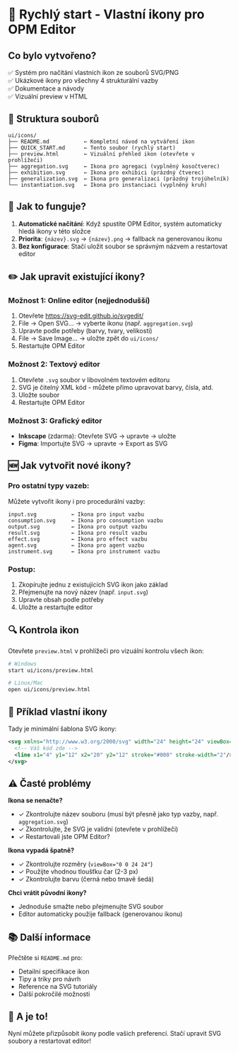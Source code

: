 # 🚀 Rychlý start - Vlastní ikony pro OPM Editor

## Co bylo vytvořeno?

✅ Systém pro načítání vlastních ikon ze souborů SVG/PNG  
✅ Ukázkové ikony pro všechny 4 strukturální vazby  
✅ Dokumentace a návody  
✅ Vizuální preview v HTML  

## 📂 Struktura souborů

```
ui/icons/
├── README.md           ← Kompletní návod na vytváření ikon
├── QUICK_START.md      ← Tento soubor (rychlý start)
├── preview.html        ← Vizuální přehled ikon (otevřete v prohlížeči)
├── aggregation.svg     ← Ikona pro agregaci (vyplněný kosočtverec)
├── exhibition.svg      ← Ikona pro exhibici (prázdný čtverec)
├── generalization.svg  ← Ikona pro generalizaci (prázdný trojúhelník)
└── instantiation.svg   ← Ikona pro instanciaci (vyplněný kruh)
```

## 🎯 Jak to funguje?

1. **Automatické načítání**: Když spustíte OPM Editor, systém automaticky hledá ikony v této složce
2. **Priorita**: `{název}.svg` → `{název}.png` → fallback na generovanou ikonu
3. **Bez konfigurace**: Stačí uložit soubor se správným názvem a restartovat editor

## ✏️ Jak upravit existující ikony?

### Možnost 1: Online editor (nejjednodušší)
1. Otevřete https://svg-edit.github.io/svgedit/
2. File → Open SVG... → vyberte ikonu (např. `aggregation.svg`)
3. Upravte podle potřeby (barvy, tvary, velikosti)
4. File → Save Image... → uložte zpět do `ui/icons/`
5. Restartujte OPM Editor

### Možnost 2: Textový editor
1. Otevřete `.svg` soubor v libovolném textovém editoru
2. SVG je čitelný XML kód - můžete přímo upravovat barvy, čísla, atd.
3. Uložte soubor
4. Restartujte OPM Editor

### Možnost 3: Grafický editor
- **Inkscape** (zdarma): Otevřete SVG → upravte → uložte
- **Figma**: Importujte SVG → upravte → Export as SVG

## 🆕 Jak vytvořit nové ikony?

### Pro ostatní typy vazeb:
Můžete vytvořit ikony i pro procedurální vazby:

```
input.svg           ← Ikona pro input vazbu
consumption.svg     ← Ikona pro consumption vazbu
output.svg          ← Ikona pro output vazbu
result.svg          ← Ikona pro result vazbu
effect.svg          ← Ikona pro effect vazbu
agent.svg           ← Ikona pro agent vazbu
instrument.svg      ← Ikona pro instrument vazbu
```

### Postup:
1. Zkopírujte jednu z existujících SVG ikon jako základ
2. Přejmenujte na nový název (např. `input.svg`)
3. Upravte obsah podle potřeby
4. Uložte a restartujte editor

## 🔍 Kontrola ikon

Otevřete `preview.html` v prohlížeči pro vizuální kontrolu všech ikon:
```bash
# Windows
start ui/icons/preview.html

# Linux/Mac
open ui/icons/preview.html
```

## 🎨 Příklad vlastní ikony

Tady je minimální šablona SVG ikony:

```xml
<svg xmlns="http://www.w3.org/2000/svg" width="24" height="24" viewBox="0 0 24 24">
  <!-- Váš kód zde -->
  <line x1="4" y1="12" x2="20" y2="12" stroke="#000" stroke-width="2"/>
</svg>
```

## ⚠️ Časté problémy

**Ikona se nenačte?**
- ✓ Zkontrolujte název souboru (musí být přesně jako typ vazby, např. `aggregation.svg`)
- ✓ Zkontrolujte, že SVG je validní (otevřete v prohlížeči)
- ✓ Restartovali jste OPM Editor?

**Ikona vypadá špatně?**
- ✓ Zkontrolujte rozměry (`viewBox="0 0 24 24"`)
- ✓ Použijte vhodnou tloušťku čar (2-3 px)
- ✓ Zkontrolujte barvu (černá nebo tmavě šedá)

**Chci vrátit původní ikony?**
- Jednoduše smažte nebo přejmenujte SVG soubor
- Editor automaticky použije fallback (generovanou ikonu)

## 📚 Další informace

Přečtěte si `README.md` pro:
- Detailní specifikace ikon
- Tipy a triky pro návrh
- Reference na SVG tutoriály
- Další pokročilé možnosti

## 🎉 A je to!

Nyní můžete přizpůsobit ikony podle vašich preferencí. Stačí upravit SVG soubory a restartovat editor!

